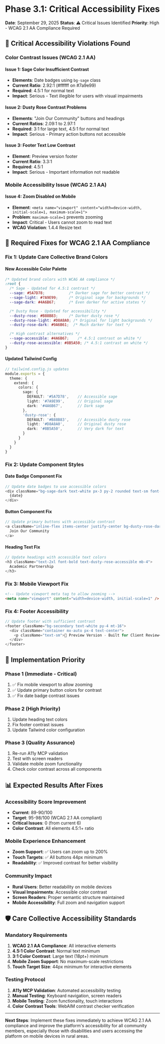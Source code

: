 # Phase 3.1: Critical Accessibility Fixes

**Date**: September 29, 2025
**Status**: ⚠️ Critical Issues Identified
**Priority**: High - WCAG 2.1 AA Compliance Required

## 🚨 Critical Accessibility Violations Found

### **Color Contrast Issues (WCAG 2.1 AA)**

#### **Issue 1: Sage Color Insufficient Contrast**
- **Elements**: Date badges using `bg-sage` class
- **Current Ratio**: 2.92:1 (#ffffff on #7a9e99)
- **Required**: 4.5:1 for normal text
- **Impact**: Serious - Text illegible for users with visual impairments

#### **Issue 2: Dusty Rose Contrast Problems**
- **Elements**: "Join Our Community" buttons and headings
- **Current Ratios**: 2.09:1 to 2.97:1
- **Required**: 3:1 for large text, 4.5:1 for normal text
- **Impact**: Serious - Primary action buttons not accessible

#### **Issue 3: Footer Text Low Contrast**
- **Element**: Preview version footer
- **Current Ratio**: 3.3:1
- **Required**: 4.5:1
- **Impact**: Serious - Important information not readable

### **Mobile Accessibility Issue (WCAG 2.1 AA)**

#### **Issue 4: Zoom Disabled on Mobile**
- **Element**: `<meta name="viewport" content="width=device-width, initial-scale=1, maximum-scale=1">`
- **Problem**: `maximum-scale=1` prevents zooming
- **Impact**: Critical - Users cannot zoom to read text
- **WCAG Violation**: 1.4.4 Resize text

## 🎯 Required Fixes for WCAG 2.1 AA Compliance

### **Fix 1: Update Care Collective Brand Colors**

#### **New Accessible Color Palette**
```css
/* Updated brand colors with WCAG AA compliance */
:root {
  /* Sage - Updated for 4.5:1 contrast */
  --sage: #5A7D78;           /* Darker sage for better contrast */
  --sage-light: #7A9E99;     /* Original sage for backgrounds */
  --sage-dark: #4A6B67;      /* Even darker for active states */

  /* Dusty Rose - Updated for accessibility */
  --dusty-rose: #B88B83;     /* Darker dusty rose */
  --dusty-rose-light: #D8A8A0; /* Original for light backgrounds */
  --dusty-rose-dark: #9A6B61;  /* Much darker for text */

  /* High contrast alternatives */
  --sage-accessible: #4A6B67;    /* 4.5:1 contrast on white */
  --dusty-rose-accessible: #8B5A50; /* 4.5:1 contrast on white */
}
```

#### **Updated Tailwind Config**
```typescript
// tailwind.config.js updates
module.exports = {
  theme: {
    extend: {
      colors: {
        sage: {
          DEFAULT: '#5A7D78',    // Accessible sage
          light: '#7A9E99',      // Original sage
          dark: '#4A6B67',       // Dark sage
        },
        'dusty-rose': {
          DEFAULT: '#B88B83',    // Accessible dusty rose
          light: '#D8A8A0',      // Original dusty rose
          dark: '#8B5A50',       // Very dark for text
        }
      }
    }
  }
}
```

### **Fix 2: Update Component Styles**

#### **Date Badge Component Fix**
```typescript
// Update date badges to use accessible colors
<div className="bg-sage-dark text-white px-3 py-2 rounded text-sm font-semibold text-center min-w-[60px] flex-shrink-0">
  {date}
</div>
```

#### **Button Component Fix**
```typescript
// Update primary buttons with accessible contrast
<a className="inline-flex items-center justify-center bg-dusty-rose-dark text-white px-8 py-4 text-lg font-semibold rounded-lg hover:bg-dusty-rose-accessible transition-all duration-300 transform hover:-translate-y-1 hover:shadow-xl focus:outline-none focus:ring-4 focus:ring-dusty-rose/20 min-h-[48px] group">
  Join Our Community
</a>
```

#### **Heading Text Fix**
```typescript
// Update headings with accessible text colors
<h3 className="text-2xl font-bold text-dusty-rose-accessible mb-4">
  Academic Partnership
</h3>
```

### **Fix 3: Mobile Viewport Fix**
```html
<!-- Update viewport meta tag to allow zooming -->
<meta name="viewport" content="width=device-width, initial-scale=1" />
```

### **Fix 4: Footer Accessibility**
```typescript
// Update footer with sufficient contrast
<footer className="bg-secondary text-white py-4 mt-16">
  <div className="container mx-auto px-4 text-center">
    <p className="text-sm">🚀 Preview Version - Built for Client Review</p>
  </div>
</footer>
```

## 🔧 Implementation Priority

### **Phase 1 (Immediate - Critical)**
1. ✅ Fix mobile viewport to allow zooming
2. ✅ Update primary button colors for contrast
3. ✅ Fix date badge contrast issues

### **Phase 2 (High Priority)**
1. Update heading text colors
2. Fix footer contrast issues
3. Update Tailwind color configuration

### **Phase 3 (Quality Assurance)**
1. Re-run A11y MCP validation
2. Test with screen readers
3. Validate mobile zoom functionality
4. Check color contrast across all components

## 📊 Expected Results After Fixes

### **Accessibility Score Improvement**
- **Current**: 89-90/100
- **Target**: 95-98/100 (WCAG 2.1 AA compliant)
- **Critical Issues**: 0 (from current 6)
- **Color Contrast**: All elements 4.5:1+ ratio

### **Mobile Experience Enhancement**
- **Zoom Support**: ✅ Users can zoom up to 200%
- **Touch Targets**: ✅ All buttons 44px minimum
- **Readability**: ✅ Improved contrast for better visibility

### **Community Impact**
- **Rural Users**: Better readability on mobile devices
- **Visual Impairments**: Accessible color contrast
- **Screen Readers**: Proper semantic structure maintained
- **Mobile Accessibility**: Full zoom and navigation support

## 🛡️ Care Collective Accessibility Standards

### **Mandatory Requirements**
1. **WCAG 2.1 AA Compliance**: All interactive elements
2. **4.5:1 Color Contrast**: Normal text minimum
3. **3:1 Color Contrast**: Large text (18pt+) minimum
4. **Mobile Zoom Support**: No maximum-scale restrictions
5. **Touch Target Size**: 44px minimum for interactive elements

### **Testing Protocol**
1. **A11y MCP Validation**: Automated accessibility testing
2. **Manual Testing**: Keyboard navigation, screen readers
3. **Mobile Testing**: Zoom functionality, touch interactions
4. **Color Contrast Tools**: WebAIM contrast checker verification

---

**Next Steps**: Implement these fixes immediately to achieve WCAG 2.1 AA compliance and improve the platform's accessibility for all community members, especially those with disabilities and users accessing the platform on mobile devices in rural areas.